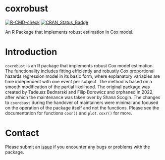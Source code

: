 # coxrobust 

[![R-CMD-check](https://github.com/ShanaScogin/coxrobust/actions/workflows/r-cmd-check.yaml/badge.svg)](https://github.com/ShanaScogin/coxrobust/actions/workflows/r-cmd-check.yaml)
 [![CRAN_Status_Badge](http://www.r-pkg.org/badges/version/coxrobust)](https://CRAN.R-project.org/package=coxrobust)

An R Package that implements robust estimation in Cox model. 

# Introduction
`coxrobust` is an R package that implements robust Cox model estimation. The functionality includes fitting efficiently and robustly Cox proportional hazards regression model in its basic form, where explanatory variables are time independent with one event per subject.  The method is based on a smooth modification of the partial likelihood. The original package was created by Tadeusz Bednarski and Filip Borowicz and orphaned in 2022, after which the maintenance was taken over by Shana Scogin. The changes to `coxrobust` during the handover of maintainers were minimal and focused on the operation of the package itself and not the functions. Please see the documentation for functions `coxr()` and `plot.coxr()` for more.


# Contact
Please submit an [issue](https://github.com/ShanaScogin/coxrobust/issues) if you encounter any bugs or problems with the package.
